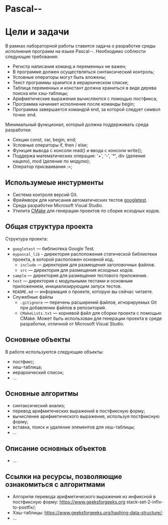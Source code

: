 # Pascal--

# Цели и задачи

В рамках лабораторной работы ставится задача о разработке среды исполнения программ на языке Pascal--. Необходимо соблюсти следующие требования:

 - Регистр написания команд и переменных не важен;
 - В программе должен осуществляться синтаксический контроль;
 - Условные операторы могут быть вложены;
 - Текст программы хранится в иерархическом списке;
 - Таблица переменных и констант должна храниться в виде дерева поиска или хэш-таблицы;
 - Арифметические выражения вычисляются с помощью постфикса;
 - Программа начинает исполнение после команды begin;
 - Программа завершается командой end, за которой следует символ точки: end.

Минимальный функционал, который должна поддерживать среда разработки:

 - Секции const, var, begin, end;
 - Условные операторы if, then / else;
 - Функция вывода с консоли read() и ввода с консоли write();
 - Поддержа математических операция: '+', '-', '*', div (деление нацело), mod (деление по модулю);
 - Оператор присваивания :=;

## Использумеые инстурменты

  - Система контроля версий Git.
  - Фреймворк для написания автоматических тестов [googletest](https://github.com/google/googletest).
  - Среда разработки Microsoft Visual Studio.
  - Утилита [CMake](http://www.cmake.org) для генерации проектов по сборке исходных кодов.

## Общая структура проекта

Структура проекта:
  
  - `googletest` — библиотека Google Test.
  - `mypascal_lib` - директория расположения статической библиотеки проекта, в которой расположен основной код.
    - `include` — директория для размещения заголовочных файлов.
    - `src` — директория для размещения исходных кодов.
  - `sample` — директория для размещения тестового приложения.
  - `test` — директория с модульными тестами и основным приложением, инициализирующим запуск тестов.
  - `README.md` — информация о проекте, которую вы сейчас читаете.
  - Служебные файлы
    - `.gitignore` — перечень расширений файлов, игнорируемых Git при добавлении
      файлов в репозиторий.
    - `CMakeLists.txt` — корневой файл для сборки проекта с помощью CMake. Может
      быть использован для генерации проекта в среде разработки, отличной от
      Microsoft Visual Studio.

## Основные объекты

В работе используются следующие объекты: 

- постфикс;
- хеш-таблица;
- иерархический список;
- ...

## Основные алгоритмы

- синтаксический анализ;
- перевод арифмитеческих выражений в постфиксную форму;
- вычисление арифметического выражения, используя постфиксную форму;
- вставка, поиск и удаление элементов для хеш-таблицы;
- ...

## Описание основных объектов

- ...

## Ссылки на ресурсы, позволяющие ознакомиться с алгоритмами

- Алгоритм перевода арифметического выражения из инфиксной в постфиксную форму: https://www.geeksforgeeks.org stack-set-2-infix-to-postfix/;
- Хэш-таблицы: https://www.geeksforgeeks.org/hashing-data-structure/;
- ...